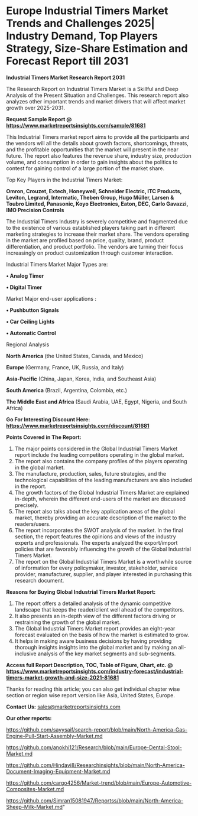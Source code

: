 # Europe Industrial Timers Market Trends and Challenges 2025| Industry Demand, Top Players Strategy, Size-Share Estimation and Forecast Report till 2031

<strong>Industrial Timers Market Research Report 2031</strong>

The Research Report on Industrial Timers Market is a Skillful and Deep Analysis of the Present Situation and Challenges. This research report also analyzes other important trends and market drivers that will affect market growth over 2025-2031.

<strong>Request Sample Report @ <a href=https://www.marketreportsinsights.com/sample/81681>https://www.marketreportsinsights.com/sample/81681</a></strong>

This Industrial Timers market report aims to provide all the participants and the vendors will all the details about growth factors, shortcomings, threats, and the profitable opportunities that the market will present in the near future. The report also features the revenue share, industry size, production volume, and consumption in order to gain insights about the politics to contest for gaining control of a large portion of the market share.

Top Key Players in the Industrial Timers Market:

<strong>Omron, Crouzet, Extech, Honeywell, Schneider Electric, ITC Products, Leviton, Legrand, Intermatic, Theben Group, Hugo Müller, Larsen & Toubro Limited, Panasonic, Koyo Electronics, Eaton, DEC, Carlo Gavazzi, IMO Precision Controls</strong>

The Industrial Timers Industry is severely competitive and fragmented due to the existence of various established players taking part in different marketing strategies to increase their market share. The vendors operating in the market are profiled based on price, quality, brand, product differentiation, and product portfolio. The vendors are turning their focus increasingly on product customization through customer interaction.

Industrial Timers Market Major Types are:

<strong>• Analog Timer

• Digital Timer</strong>

Market Major end-user applications :

<strong>• Pushbutton Signals

• Car Ceiling Lights

• Automatic Control</strong>

Regional Analysis

</u><strong><b>North America</b></strong> (the United States, Canada, and Mexico)

<strong><b>Europe </b></strong>(Germany, France, UK, Russia, and Italy)

<strong><b>Asia-Pacific</b></strong> (China, Japan, Korea, India, and Southeast Asia)

<strong><b>South America</b></strong> (Brazil, Argentina, Colombia, etc.)

<strong><b>The Middle East and Africa</b></strong> (Saudi Arabia, UAE, Egypt, Nigeria, and South Africa)

<strong>Go For Interesting Discount Here: <a href=https://www.marketreportsinsights.com/discount/81681>https://www.marketreportsinsights.com/discount/81681</a></strong>

<strong>Points Covered in The Report:</strong>
<ol>
  <li>The major points considered in the Global Industrial Timers Market report include the leading competitors operating in the global market.</li>
  <li>The report also contains the company profiles of the players operating in the global market.</li>
  <li>The manufacture, production, sales, future strategies, and the technological capabilities of the leading manufacturers are also included in the report.</li>
  <li>The growth factors of the Global Industrial Timers Market are explained in-depth, wherein the different end-users of the market are discussed precisely.</li>
  <li>The report also talks about the key application areas of the global market, thereby providing an accurate description of the market to the readers/users.</li>
  <li>The report incorporates the SWOT analysis of the market. In the final section, the report features the opinions and views of the industry experts and professionals. The experts analyzed the export/import policies that are favorably influencing the growth of the Global Industrial Timers Market.</li>
  <li>The report on the Global Industrial Timers Market is a worthwhile source of information for every policymaker, investor, stakeholder, service provider, manufacturer, supplier, and player interested in purchasing this research document.</li>
</ol>
<strong>Reasons for Buying Global Industrial Timers Market Report:</strong>

<ol>
  <li>The report offers a detailed analysis of the dynamic competitive landscape that keeps the reader/client well ahead of the competitors.</li>
  <li>It also presents an in-depth view of the different factors driving or restraining the growth of the global market.</li>
  <li>The Global Industrial Timers Market report provides an eight-year forecast evaluated on the basis of how the market is estimated to grow.</li>
  <li>It helps in making aware business decisions by having providing thorough insights insights into the global market and by making an all-inclusive analysis of the key market segments and sub-segments.</li>
</ol>
<strong>Access full Report Description, TOC, Table of Figure, Chart, etc. @ <a href=https://www.marketreportsinsights.com/industry-forecast/industrial-timers-market-growth-and-size-2021-81681>https://www.marketreportsinsights.com/industry-forecast/industrial-timers-market-growth-and-size-2021-81681</a></strong>


Thanks for reading this article; you can also get individual chapter wise section or region wise report version like Asia, United States, Europe.

<strong>Contact Us:</strong>
sales@marketreportsinsights.com

<strong>Our other reports:</strong>

<a href=https://github.com/sayysaif/search-report/blob/main/North-America-Gas-Engine-Pull-Start-Assembly-Market.md>https://github.com/sayysaif/search-report/blob/main/North-America-Gas-Engine-Pull-Start-Assembly-Market.md</a>

<a href=https://github.com/anokhi121/Research/blob/main/Europe-Dental-Stool-Market.md>https://github.com/anokhi121/Research/blob/main/Europe-Dental-Stool-Market.md</a>

<a href=https://github.com/Hindavi8/Researchinsights/blob/main/North-America-Document-Imaging-Equipment-Market.md>https://github.com/Hindavi8/Researchinsights/blob/main/North-America-Document-Imaging-Equipment-Market.md</a>

<a href=https://github.com/cargo4256/Market-trend/blob/main/Europe-Automotive-Composites-Market.md>https://github.com/cargo4256/Market-trend/blob/main/Europe-Automotive-Composites-Market.md</a>

<a href=https://github.com/Simran15081947/Reportss/blob/main/North-America-Sheep-Milk-Market.md>https://github.com/Simran15081947/Reportss/blob/main/North-America-Sheep-Milk-Market.md</a>"
